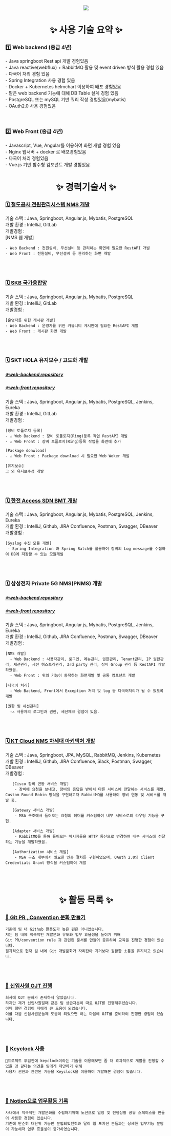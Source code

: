 <!--타이틀 부분-->
<div align="center">
<!--   <img src="https://github.com/oka1313/oka1313/assets/101691440/92118a53-c5b6-40bc-b130-bf8c398d7b51" /> -->
  <img src="https://capsule-render.vercel.app/api?type=Waving&color=auto&height=300&section=header&text=JuYeong's%20Github&fontSize=90" />
</div>

<h1 align="center">✨ 사용 기술 요약 ✨</h1>
<div>
   <h3> 1️⃣ Web backend (중급 4년)</h3>
  <div>
    - Java springboot Rest api 개발 경험있음<br>
    - Java reactive(webflux) + RabbitMQ 활용 및 event driven 방식 활용 경험 있음<br>
    - 다국어 처리 경험 있음<br>
    - Spring Integration 사용 경험 있음<br>
    - Docker + Kubernetes helmchart 이용하여 배포 경험있음<br>
    - 맡은 web backend 기능에 대해 DB Table 설계 경험 있음<br>
    - PostgreSQL 또는 mySQL 기반 쿼리 작성 경험있음(mybatis)<br>
    - OAuth2.0 사용 경험있음<br>
  </div>
</div>
<br>
<br>
<div>
   <h3> 2️⃣ Web Front (중급 4년)</h3>
  <div>
    - Javascript, Vue, Angular를 이용하여 화면 개발 경험 있음<br>
    -  Nginx 웹서버 + docker 로 배포경험있음<br>
    - 다국어 처리 경험있음<br>
    - Vue.js 기반 함수형 컴포넌트 개발 경험있음<br>
  </div>
</div>


<!--내용 부분-->
<h1 align="center">✨ 경력기술서 ✨</h1>
<div>
  <h3><a href="https://github.com/devdaram/Korail-Web.git">🗓️ 철도공사 전원관리시스템 NMS 개발</a></h3>
  <div>
    기술 스택 : Java, Springboot, Angular.js, Mybatis, PostgreSQL<br>
    개발 환경 : IntelliJ, GitLab<br>
    개발경험 :<br>
    [NMS 웹 개발] <br>
    
    - Web Backend : 전원설비, 무선설비 등 관리하는 화면에 필요한 RestAPI 개발
    - Web Front : 전원설비, 무선설비 등 관리하는 화면 개발 
  </div>
</div>
<br>
<br>
<div>
  <h3><a href="https://github.com/devdaram/Operation-Community-Board.git">🗓️ SKB 국가융합망</a></h3>
  <div>
    기술 스택 : Java, Springboot, Angular.js, Mybatis, PostgreSQL <br>
    개발 환경 : IntelliJ, GitLab<br>
    개발경험 :<br>
    
    [운영자를 위한 게시판 개발]
    - Web Backend : 운영자를 위한 커뮤니티 게시판에 필요한 RestAPI 개발
    - Web Front : 게시판 화면 개발 
  </div>
</div>
<br>
<br>
<div>
  <h3>🗓️ SKT HOLA 유지보수 / 고도화 개발</h3>
    <h5><a href="https://github.com/devdaram/web-backend/tree/main#-1-skt-프로젝트-">⍟ web-backend repository</a></h5>
  <h5><a href="https://github.com/devdaram/Web-Front/tree/main#-1-skt-프로젝트-.git">⍟ web-front repository</a></h5>
  <div>
    기술 스택 : Java, Springboot, Angular.js, Mybatis, PostgreSQL, Jenkins, Eureka<br>
    개발 환경 : IntelliJ, GitLab<br>
    개발경험 :<br>
    
    [장비 토폴로지 등록]
    - ⚠️ Web Backend : 장비 토폴로지(Ring)등록 작업 RestAPI 개발
    - ⚠️ Web Front : 장비 토폴로지(Ring)등록 작업을 화면에 추가
    
    [Package donwload]
    - ⚠️ Web Front : Package download 시 필요한 Web Woker 개발
  
    [유지보수]
    그 외 유지보수성 개발

  </div>
</div>
<br>
<br>
<div>
  <h3><a href="https://github.com/devdaram/Spring-Integration-Syslog.git">🗓️ 한전 Access SDN BMT 개발</a></h3>
  <div>
    기술 스택 : Java, Springboot, Angular.js, Mybatis, PostgreSQL, Jenkins, Eureka<br>
    개발 환경 : IntelliJ, Github, JIRA Confluence, Postman, Swagger, DBeaver<br>
    개발경험 :<br>

    [Syslog 수집 모듈 개발]
     - Spring Integration 과 Spring Batch를 활용하여 장비의 Log message를 수집하여 DB에 저장할 수 있는 모듈개발

  </div>
</div>
<br>
<br>
<div>
  <h3>🗓️ 삼성전자 Private 5G NMS(PNMS) 개발</h3>
  <h5><a href="https://github.com/devdaram/web-backend/tree/main#-2-%EC%82%BC%EC%84%B1%EC%A0%84%EC%9E%90-%ED%94%84%EB%A1%9C%EC%A0%9D%ED%8A%B8">⍟ web-backend repository</a></h5>
  <h5><a href="https://github.com/devdaram/Web-Front/tree/main#-2-%EC%82%BC%EC%84%B1%EC%A0%84%EC%9E%90-%ED%94%84%EB%A1%9C%EC%A0%9D%ED%8A%B8.git">⍟ web-front repository</a></h5>
  <div>
    기술 스택 : Java, Springboot, Angular.js, Mybatis, PostgreSQL, Jenkins, Eureka<br>
    개발 환경 : IntelliJ, Github, JIRA Confluence, Postman, Swagger, DBeaver<br>
    개발경험 :<br>
    
    [NMS 개발]
      - Web Backend : 사용자관리, 로그인, 메뉴관리, 권한관리, Tenant관리, IP 권한관리, 세션관리, 세션 히스토리관리, 3rd party 관리, 장비 Group 관리 등 RestAPI 개발하였음.
      - Web Front : 위의 기능이 동작하는 화면개발 및 공통 컴포넌트 개발
      
    [다국어 처리]  
      - Web Backend, Front에서 Exception 처리 및 log 등 다국어처리가 될 수 있도록 개발

    [권한 및 세션관리]
      -⚠️ 사용자의 로그인과 권한, 세션체크 경험이 있음.
     
  </div>
</div>
<br>
<br>
<div>
  <h3><a href="https://github.com/devdaram/Msa-Service.git">🗓️ KT Cloud NMS 차세대 아키텍처 개발</a></h3>
  <div>
    기술 스택 : Java, Springboot, JPA, MySQL, RabbitMQ, Jenkins, Kubernetes<br>
    개발 환경 : IntelliJ, Github, JIRA Confluence, Slack, Postman, Swagger, DBeaver<br>
    개발경험 :<br>
    
       [Cisco 장비 연동 서비스 개발]
        - 장비에 요청을 보내고, 장비의 응답을 받아서 다른 서비스에 전달하는 서비스를 개발. Custom Round Robin 방식을 구현하고자 RabbitMQ를 사용하여 장비 연동 및 서비스를 개발 중.
       
       [Gateway 서비스 개발]
        - MSA 구조에서 들어오는 요청의 헤더를 커스텀하여 내부 서비스로의 라우팅 기능을 구현.
       
       [Adapter 서비스 개발]
        - RabbitMQ를 통해 들어오는 메시지들을 HTTP 통신으로 변경하여 내부 서비스에 전달하는 기능을 개발하였음.
       
       [Authorization 서비스 개발]
        - MSA 구조 내부에서 필요한 인증 절차를 구현하였으며, OAuth 2.0의 Client Credentials Grant 방식을 커스텀하여 개발
  </div>
</div>
<br>
<br>
<h1 align="center">✨ 활동 목록 ✨</h1>
<div>
  <h3 ><a href="https://github.com/devdaram/Git-convetion-share.git"> 🦋 Git PR , Convention 문화 만들기 </a></h3>

    기존에 팀 내 Github 활용도가 높은 편은 아니었습니다.
    저는 팀 내에 적극적인 개발문화 유도와 업무 효율성을 높이기 위해
    Git PR/convention rule 과 관련된 문서를 만들어 공유하여 교육을 진행한 경험이 있습니다. 
    결과적으로 현재 팀 내에 Git 개발문화가 자리잡아 과거보다 원활한 소통을 유지하고 있습니다.
</div>
<br>
<br>
<div>
  <h3><a href="https://github.com/devdaram/OJT-Process.git"> 🦋 신입사원 OJT 진행</a> </h3>

    회사에 OJT 문화가 존재하지 않았습니다.
    하지만 제가 신입사원일때 같은 팀 상급자분이 따로 OJT를 진행해주셨습니다.
    이때 했던 경험이 저에게 큰 도움이 되었습니다.
    이를 다음 신입사원분들께 도움이 되었으면 하는 마음에 OJT를 준비하여 진행한 경험이 있습니다.
</div>
<br>
<br>
<div>
  <h3><a href="https://github.com/devdaram/keyclock-auth-service.git"> 🦋 Keyclock 사용 </a></h3>

    프로젝트 투입전에 keyclock이라는 기술을 이용해보면 좀 더 효과적으로 개발을 진행할 수 있을 것 같다는 의견을 팀에게 제안하기 위해
    사용자 권한과 관련된 기능을 Keyclock을 이용하여 개발해본 경험이 있습니다.
    
</div>
<br>
<br>
<div>
  <h3><a href="https://github.com/devdaram/Notion-Activity.git"> 🦋 Notion으로 업무활동 기록 </a></h3>
    
    사내에서 적극적인 개발문화를 수립하기위해 노션으로 일정 및 진행상황 공유 스페이스를 만들어 사용한 경험이 있습니다.
    기존에 단순히 대단위 기능만 분업되었던것과 달리 웹 포지션 분들과는 상세한 업무기능 분담이 가능해져 업무 효율성이 증가하였습니다.
</div>

<!--   <img src="https://img.shields.io/badge/react-20232a.svg?style=for-the-badge&logo=react&logoColor=61DAFB" />&nbsp
  <img src="https://img.shields.io/badge/javascript-F7DF1E.svg?style=for-the-badge&logo=javascript&logoColor=20232a" />&nbsp
  <img src="https://img.shields.io/badge/html5-E34F26.svg?style=for-the-badge&logo=html5&logoColor=white" />&nbsp -->


